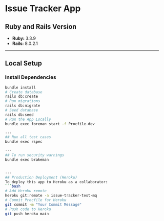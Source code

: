 # Issue Tracker App

## Ruby and Rails Version
- **Ruby:** 3.3.9
- **Rails:** 8.0.2.1

---
## Local Setup

### Install Dependencies

```bash
bundle install
# Create database
rails db:create
# Run migrations
rails db:migrate
# Seed database
rails db:seed
# Run the App Locally
bundle exec foreman start -f Procfile.dev

---
## Run all test cases
bundle exec rspec

---
## To run security warnings
bundle exec brakeman


---
## Production Deployment (Heroku)
To deploy this app to Heroku as a collaborator:
```bash
# Add Heroku remote
heroku git:remote -a issue-tracker-test-mq
# Commit Procfile for Heroku
git commit -m "Your Commit Message"
# Push code to Heroku
git push heroku main
